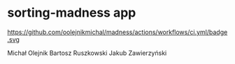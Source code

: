 # sorting-madness app
https://github.com/oolejnikmichal/madness/actions/workflows/ci.yml/badge.svg

Michał Olejnik Bartosz Ruszkowski Jakub Zawierzyński
